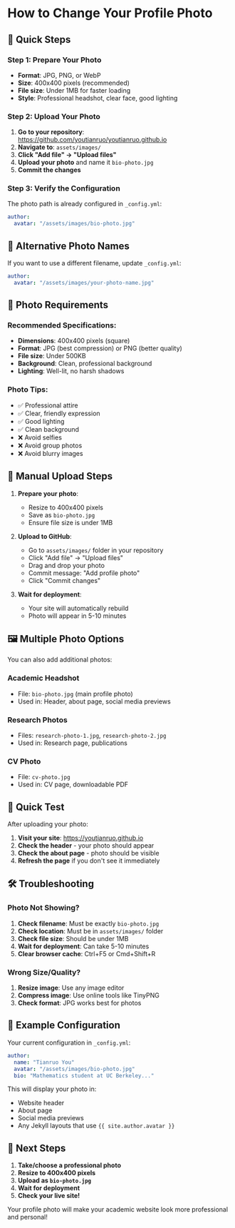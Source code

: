 # How to Change Your Profile Photo

## 📸 Quick Steps

### Step 1: Prepare Your Photo
- **Format**: JPG, PNG, or WebP
- **Size**: 400x400 pixels (recommended)
- **File size**: Under 1MB for faster loading
- **Style**: Professional headshot, clear face, good lighting

### Step 2: Upload Your Photo
1. **Go to your repository**: https://github.com/youtianruo/youtianruo.github.io
2. **Navigate to**: `assets/images/`
3. **Click "Add file" → "Upload files"**
4. **Upload your photo** and name it `bio-photo.jpg`
5. **Commit the changes**

### Step 3: Verify the Configuration
The photo path is already configured in `_config.yml`:
```yaml
author:
  avatar: "/assets/images/bio-photo.jpg"
```

## 🎨 Alternative Photo Names

If you want to use a different filename, update `_config.yml`:

```yaml
author:
  avatar: "/assets/images/your-photo-name.jpg"
```

## 📱 Photo Requirements

### Recommended Specifications:
- **Dimensions**: 400x400 pixels (square)
- **Format**: JPG (best compression) or PNG (better quality)
- **File size**: Under 500KB
- **Background**: Clean, professional background
- **Lighting**: Well-lit, no harsh shadows

### Photo Tips:
- ✅ Professional attire
- ✅ Clear, friendly expression
- ✅ Good lighting
- ✅ Clean background
- ❌ Avoid selfies
- ❌ Avoid group photos
- ❌ Avoid blurry images

## 🔧 Manual Upload Steps

1. **Prepare your photo**:
   - Resize to 400x400 pixels
   - Save as `bio-photo.jpg`
   - Ensure file size is under 1MB

2. **Upload to GitHub**:
   - Go to `assets/images/` folder in your repository
   - Click "Add file" → "Upload files"
   - Drag and drop your photo
   - Commit message: "Add profile photo"
   - Click "Commit changes"

3. **Wait for deployment**:
   - Your site will automatically rebuild
   - Photo will appear in 5-10 minutes

## 🖼️ Multiple Photo Options

You can also add additional photos:

### Academic Headshot
- File: `bio-photo.jpg` (main profile photo)
- Used in: Header, about page, social media previews

### Research Photos
- Files: `research-photo-1.jpg`, `research-photo-2.jpg`
- Used in: Research page, publications

### CV Photo
- File: `cv-photo.jpg`
- Used in: CV page, downloadable PDF

## 🚀 Quick Test

After uploading your photo:

1. **Visit your site**: https://youtianruo.github.io
2. **Check the header** - your photo should appear
3. **Check the about page** - photo should be visible
4. **Refresh the page** if you don't see it immediately

## 🛠️ Troubleshooting

### Photo Not Showing?
1. **Check filename**: Must be exactly `bio-photo.jpg`
2. **Check location**: Must be in `assets/images/` folder
3. **Check file size**: Should be under 1MB
4. **Wait for deployment**: Can take 5-10 minutes
5. **Clear browser cache**: Ctrl+F5 or Cmd+Shift+R

### Wrong Size/Quality?
1. **Resize image**: Use any image editor
2. **Compress image**: Use online tools like TinyPNG
3. **Check format**: JPG works best for photos

## 📝 Example Configuration

Your current configuration in `_config.yml`:
```yaml
author:
  name: "Tianruo You"
  avatar: "/assets/images/bio-photo.jpg"
  bio: "Mathematics student at UC Berkeley..."
```

This will display your photo in:
- Website header
- About page
- Social media previews
- Any Jekyll layouts that use `{{ site.author.avatar }}`

## 🎯 Next Steps

1. **Take/choose a professional photo**
2. **Resize to 400x400 pixels**
3. **Upload as `bio-photo.jpg`**
4. **Wait for deployment**
5. **Check your live site!**

Your profile photo will make your academic website look more professional and personal!

